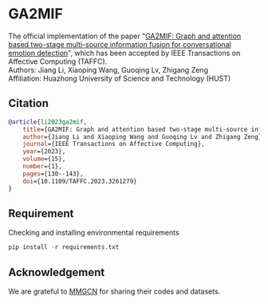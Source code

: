 # GA2MIF
The official implementation of the paper "[GA2MIF: Graph and attention based two-stage multi-source information fusion for conversational emotion detection](https://doi.org/10.1109/TAFFC.2023.3261279)", which has been accepted by IEEE Transactions on Affective Computing (TAFFC).  
Authors: Jiang Li, Xiaoping Wang, Guoqing Lv, Zhigang Zeng  
Affiliation: Huazhong University of Science and Technology (HUST)  

## Citation
```bibtex
@article{li2023ga2mif,
    title={GA2MIF: Graph and attention based two-stage multi-source information fusion for conversational emotion detection},
    author={Jiang Li and Xiaoping Wang and Guoqing Lv and Zhigang Zeng},
    journal={IEEE Transactions on Affective Computing},
    year={2023},
    volume={15},
    number={1},
    pages={130--143},
    doi={10.1109/TAFFC.2023.3261279}
}
```

## Requirement
Checking and installing environmental requirements
```python
pip install -r requirements.txt
```

## Acknowledgement
We are grateful to [MMGCN](https://github.com/hujingwen6666/MMGCN) for sharing their codes and datasets.